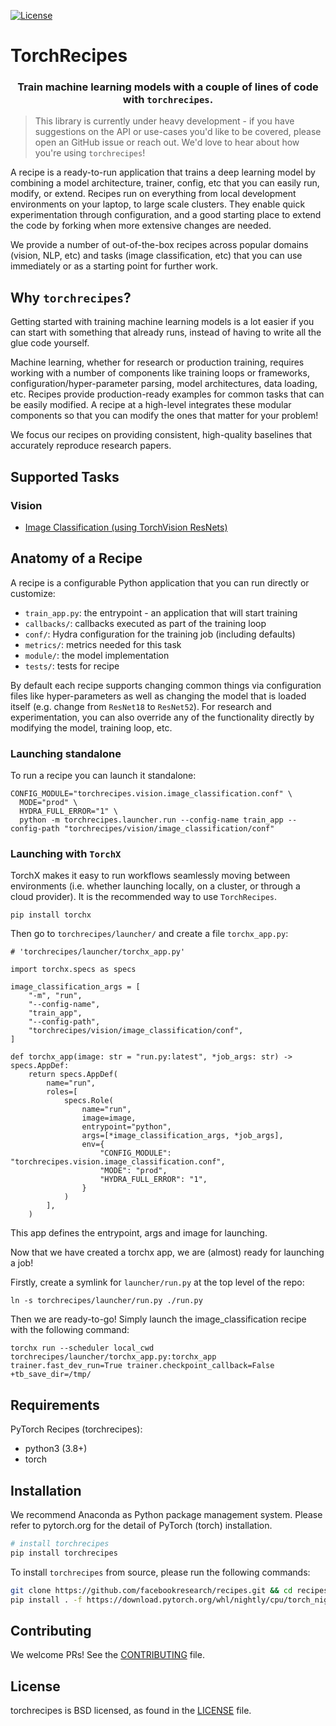 [![License](https://img.shields.io/badge/License-BSD%203--Clause-blue.svg)](LICENSE)

 # TorchRecipes

<h3 align='center'>Train machine learning models with a couple of lines of code with <code>torchrecipes</code>.</h3>

> This library is currently under heavy development - if you have suggestions on the API or use-cases you'd like to be covered, please open an GitHub issue or reach out. We'd love to hear about how you're using `torchrecipes`!

A recipe is a ready-to-run application that trains a deep learning model by combining a model architecture, trainer, config, etc that you can easily run, modify, or extend. Recipes run on everything from local development environments on your laptop, to large scale clusters. They enable quick experimentation through configuration, and a good starting place to extend the code by forking when more extensive changes are needed.

We provide a number of out-of-the-box recipes across popular domains (vision, NLP, etc) and tasks (image classification, etc) that you can use immediately or as a starting point for further work.

## Why `torchrecipes`?

Getting started with training machine learning models is a lot easier if you can start with something that already runs, instead of having to write all the glue code yourself.

Machine learning, whether for research or production training, requires working with a number of components like training loops or frameworks, configuration/hyper-parameter parsing, model architectures, data loading, etc. Recipes provide production-ready examples for common tasks that can be easily modified. A recipe at a high-level integrates these modular components so that you can modify the ones that matter for your problem!

We focus our recipes on providing consistent, high-quality baselines that accurately reproduce research papers.

## Supported Tasks

### Vision

- [Image Classification (using TorchVision ResNets)](torchrecipes/vision/image_classification)

## Anatomy of a Recipe

A recipe is a configurable Python application that you can run directly or customize:

* `train_app.py`: the entrypoint - an application that will start training
* `callbacks/`: callbacks executed as part of the training loop
* `conf/`: Hydra configuration for the training job (including defaults)
* `metrics/`: metrics needed for this task
* `module/`: the model implementation
* `tests/`: tests for recipe

By default each recipe supports changing common things via configuration files like hyper-parameters as well as changing the model that is loaded itself (e.g. change from `ResNet18` to `ResNet52`). For research and experimentation, you can also override any of the functionality directly by modifying the model, training loop, etc.

### Launching standalone

To run a recipe you can launch it standalone:

```
CONFIG_MODULE="torchrecipes.vision.image_classification.conf" \
  MODE="prod" \
  HYDRA_FULL_ERROR="1" \
  python -m torchrecipes.launcher.run --config-name train_app --config-path "torchrecipes/vision/image_classification/conf"
```

### Launching with `TorchX`

TorchX makes it easy to run workflows seamlessly moving between environments (i.e. whether launching locally, on a cluster, or through a cloud provider). It is the recommended way to use `TorchRecipes`.

```
pip install torchx
```

Then go to `torchrecipes/launcher/` and create a file `torchx_app.py`:

```
# 'torchrecipes/launcher/torchx_app.py'

import torchx.specs as specs

image_classification_args = [
    "-m", "run",
    "--config-name",
    "train_app",
    "--config-path",
    "torchrecipes/vision/image_classification/conf",
]

def torchx_app(image: str = "run.py:latest", *job_args: str) -> specs.AppDef:
    return specs.AppDef(
        name="run",
        roles=[
            specs.Role(
                name="run",
                image=image,
                entrypoint="python",
                args=[*image_classification_args, *job_args],
                env={
                    "CONFIG_MODULE": "torchrecipes.vision.image_classification.conf",
                    "MODE": "prod",
                    "HYDRA_FULL_ERROR": "1",
                }
            )
        ],
    )

```

This app defines the entrypoint, args and image for launching.

Now that we have created a torchx app, we are (almost) ready for launching a job!

Firstly, create a symlink for `launcher/run.py` at the top level of the repo:

```
ln -s torchrecipes/launcher/run.py ./run.py
```

Then we are ready-to-go! Simply launch the image_classification recipe with the following command:

```
torchx run --scheduler local_cwd torchrecipes/launcher/torchx_app.py:torchx_app trainer.fast_dev_run=True trainer.checkpoint_callback=False +tb_save_dir=/tmp/
```


## Requirements

PyTorch Recipes (torchrecipes):

* python3 (3.8+)
* torch

## Installation

We recommend Anaconda as Python package management system. Please refer to pytorch.org for the detail of PyTorch (torch) installation.

```bash
# install torchrecipes
pip install torchrecipes
```

To install `torchrecipes` from source, please run the following commands:

```bash
git clone https://github.com/facebookresearch/recipes.git && cd recipes
pip install . -f https://download.pytorch.org/whl/nightly/cpu/torch_nightly.html
```

## Contributing

We welcome PRs! See the [CONTRIBUTING](CONTRIBUTING.md) file.

## License

torchrecipes is BSD licensed, as found in the [LICENSE](LICENSE) file.
